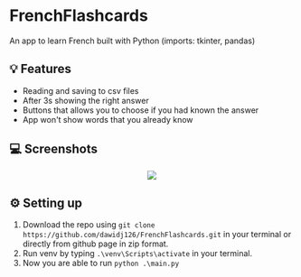 # FrenchFlashcards

An app to learn French built with Python (imports: tkinter, pandas)

## 💡 Features

- Reading and saving to csv files
- After 3s showing the right answer
- Buttons that allows you to choose if you had known the answer
- App won't show words that you already know

## 💻 Screenshots

<p align="center">
   <img src="https://i.ibb.co/P5vNJFk/frechflashcards.gif"/>
</p>

## ⚙️ Setting up

1. Download the repo using `git clone https://github.com/dawidj126/FrenchFlashcards.git` in your terminal or directly from github page in zip format.
2. Run venv by typing `.\venv\Scripts\activate` in your terminal.
3. Now you are able to run `python .\main.py`
